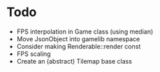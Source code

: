 # Todo

* FPS interpolation in Game class (using median)
* Move JsonObject into gamelib namespace
* Consider making Renderable::render const
* FPS scaling
* Create an (abstract) Tilemap base class
